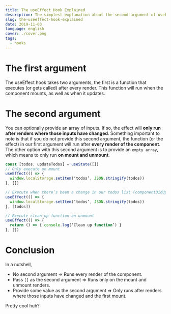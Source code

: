 ```yaml
---
title: The useEffect Hook Explained
description: The simplest explanation about the second argument of useEfffect.
slug: the-useeffect-hook-explained
date: 2019-11-03
language: english
cover: ./cover.png
tags: 
  - hooks
---
```

# The first argument
The useEffect hook takes two arguments, the first is a function that executes (or gets called) after every render. This function will run when the component mounts, as well as when it updates. 

# The second argument 
You can optionally provide an array of inputs. If so, the effect will __only run after renders where those inputs have changed__. 
Something important to note is that if you do not provide this second argument, the function (or the effect) in our first argument will run after __every render of the component__. 
The other option with this second argument is to provide an `empty array`, which means to only run __on mount and unmount__.

```jsx
const [todos, updateTodos] = useState([])
// Only execute on mount
useEffect(() => {
  window.localStorage.setItem(‘todos’, JSON.stringify(todos))
}, [])

// Execute when there’s been a change in our todos list (componentDidUpdate):
useEffect(() => {
  window.localStorage.setItem(‘todos’, JSON.stringify(todos))
}, [todos])

// Execute clean up function on unmount
useEffect(() => {
  return () => { console.log(‘Clean up function’) }
}, [])
```

# Conclusion 

In a nutshell, 


- No second argument => Runs every render of the component.
- Pass `[]` as the second argument => Runs only on the mount and unmount renders.
- Provide some value as the second argument => Only runs after renders where those inputs have changed and the first mount.

Pretty cool huh?

